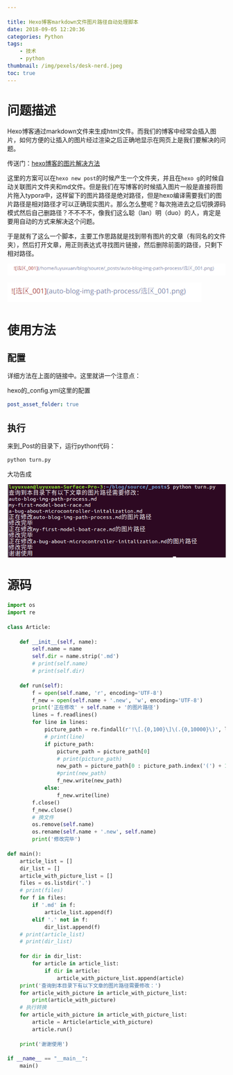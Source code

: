 ```yaml
---

title: Hexo博客markdown文件图片路径自动处理脚本
date: 2018-09-05 12:20:36
categories: Python
tags: 
	- 技术
	- python
thumbnail: /img/pexels/desk-nerd.jpeg
toc: true
---
```


# 问题描述

Hexo博客通过markdown文件来生成html文件。而我们的博客中经常会插入图片，如何方便的让插入的图片经过渲染之后正确地显示在网页上是我们要解决的问题。

传送门：[hexo博客的图片解决方法](https://www.jianshu.com/p/c2ba9533088a)

这里的方案可以在`hexo new post`的时候产生一个文件夹，并且在`hexo g`的时候自动关联图片文件夹和md文件。但是我们在写博客的时候插入图片一般是直接将图片拖入typora中，这样留下的图片路径是绝对路径，但是hexo编译需要我们的图片路径是相对路径才可以正确现实图片。那么怎么整呢？每次拖进去之后切换源码模式然后自己删路径？不不不不，像我们这么聪（lan）明（duo）的人，肯定是要用自动的方式来解决这个问题。

于是就有了这么一个脚本，主要工作思路就是找到带有图片的文章（有同名的文件夹），然后打开文章，用正则表达式寻找图片链接，然后删除前面的路径，只剩下相对路径。

![](auto-blog-img-path-process/选区_002.png)

![](auto-blog-img-path-process/选区_003.png)

# 使用方法

## 配置

详细方法在上面的链接中。这里就讲一个注意点：

hexo的_config.yml这里的配置

```yml
post_asset_folder: true
```

## 执行

来到_Post的目录下，运行python代码：

```bash
python turn.py
```
大功告成

![选区_001](auto-blog-img-path-process/选区_001.png)

# 源码

```python
import os
import re

class Article:

    def __init__(self, name):
        self.name = name
        self.dir = name.strip('.md')
        # print(self.name)
        # print(self.dir)

    def run(self):
        f = open(self.name, 'r', encoding='UTF-8')
        f_new = open(self.name + '.new', 'w', encoding='UTF-8')
        print('正在修改' + self.name + '的图片路径')
        lines = f.readlines()
        for line in lines:
            picture_path = re.findall(r'!\[.{0,100}\]\(.{0,10000}\)', line)
            # print(line)
            if picture_path:
                picture_path = picture_path[0]
                # print(picture_path)
                new_path = picture_path[0 : picture_path.index('(') + 1] + picture_path[picture_path.index(self.dir) : ] + '\r\n'
                #print(new_path)
                f_new.write(new_path)
            else:
                f_new.write(line)
        f.close()
        f_new.close()
        # 换文件
        os.remove(self.name)
        os.rename(self.name + '.new', self.name)
        print('修改完毕')

def main():
    article_list = []
    dir_list = []
    article_with_picture_list = []
    files = os.listdir('.')
    # print(files)
    for f in files:
        if '.md' in f:
            article_list.append(f)
        elif '.' not in f:
            dir_list.append(f)
    # print(article_list)
    # print(dir_list)         

    for dir in dir_list:
        for article in article_list:
            if dir in article:
                article_with_picture_list.append(article)
    print('查询到本目录下有以下文章的图片路径需要修改：')
    for article_with_picture in article_with_picture_list:
        print(article_with_picture)
    # 执行转换
    for article_with_picture in article_with_picture_list:
        article = Article(article_with_picture)
        article.run()

    print('谢谢使用')

if __name__ == "__main__":
    main()
```

